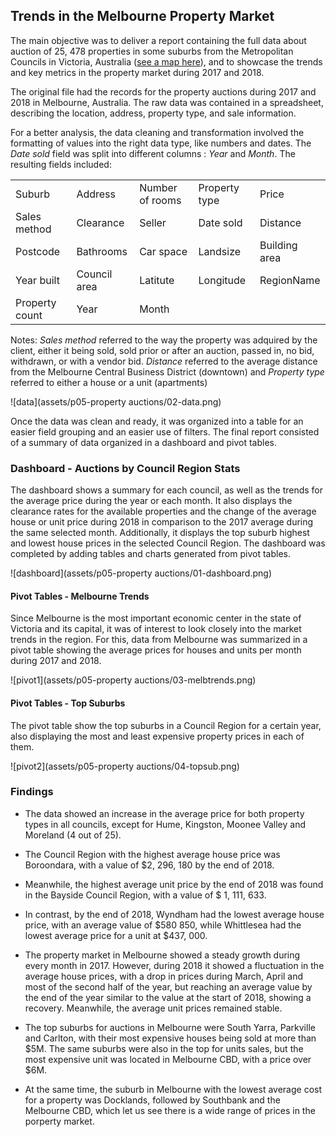 ## Trends in the Melbourne Property Market

The main objective was to deliver a report containing the full data about auction of 25, 478 properties in some suburbs from the Metropolitan Councils in Victoria, Australia ([see a map here](https://www.viccouncils.asn.au/__data/assets/pdf_file/0009/32859/metropolitan-municipalities-map.pdf)), and to showcase the trends and key metrics in the property market during 2017 and 2018.

The original file had the records for the property auctions during 2017 and 2018 in Melbourne, Australia. The raw data was contained in a spreadsheet, describing the location, address, property type, and sale information.

For a better analysis, the data cleaning and transformation involved the formatting of values into the right data type, like numbers and dates. The _Date sold_ field was split into different columns : _Year_ and _Month_. The resulting fields included:

|  |  |  |  |  |
|---|---|---|---|---|
| Suburb  | Address  | Number of rooms  | Property type  | Price  |
| Sales method   | Clearance  | Seller  | Date sold  | Distance  |
| Postcode   | Bathrooms  | Car space  | Landsize  | Building area  |
| Year built   | Council area  | Latitute  | Longitude  | RegionName  |
| Property count   | Year  | Month  |   |   |


Notes: _Sales method_ referred to the way the property was adquired by the client, either it being sold, sold prior or after an auction, passed in, no bid, withdrawn, or with a vendor bid. _Distance_ referred to the average distance from the Melbourne Central Business District (downtown) and _Property type_ referred to either a house or a unit (apartments)

![data](assets/p05-property auctions/02-data.png)

Once the data was clean and ready, it was organized into a table for an easier field grouping and an easier use of filters.
The final report consisted of a summary of data organized in a dashboard and pivot tables.

### Dashboard - Auctions by Council Region Stats

The dashboard shows a summary for each council, as well as the trends for the average price during the year or each month. It also displays the clearance rates for the available properties and the change of the average house or unit price during 2018 in comparison to the 2017 average during the same selected month. Additionally, it displays the top suburb highest and lowest house prices in the selected Council Region. The dashboard was completed by adding tables and charts generated from pivot tables.

![dashboard](assets/p05-property auctions/01-dashboard.png)

#### Pivot Tables - Melbourne Trends

Since Melbourne is the most important economic center in the state of Victoria and its capital, it was of interest to look closely into the market trends in the region. For this, data from Melbourne was summarized in a pivot table showing the average prices for houses and units per month during 2017 and 2018.

![pivot1](assets/p05-property auctions/03-melbtrends.png)

#### Pivot Tables - Top Suburbs

The pivot table show the top suburbs in a Council Region for a certain year, also displaying the most and least expensive property prices in each of them.

![pivot2](assets/p05-property auctions/04-topsub.png)

### Findings

* The data showed an increase in the average price for both property types in all councils, except for Hume, Kingston, Moonee Valley and Moreland (4 out of 25).

* The Council Region with the highest average house price was Boroondara, with a value of $2, 296, 180 by the end of 2018.

* Meanwhile, the highest average unit price by the end of 2018 was found in the Bayside Council Region, with a value of $ 1, 111, 633.

* In contrast, by the end of 2018, Wyndham had the lowest average house price, with an average value of $580 850, while Whittlesea had the lowest average price for a unit at $437, 000.

* The property market in Melbourne showed a steady growth during every month in 2017. However, during 2018 it showed a fluctuation in the average house prices, with a drop in prices during March, April and most of the second half of the year, but reaching an average value by the end of the year similar to the value at the start of 2018, showing a recovery. Meanwhile, the average unit prices remained stable.

* The top suburbs for auctions in Melbourne were South Yarra, Parkville and Carlton, with their most expensive houses being sold at more than $5M. The same suburbs were also in the top for units sales, but the most expensive unit was located in Melbourne CBD, with a price over $6M.

* At the same time, the suburb in Melbourne with the lowest average cost for a property was Docklands, followed by Southbank and the Melbourne CBD, which let us see there is a wide range of prices in the porperty market.


```

```
